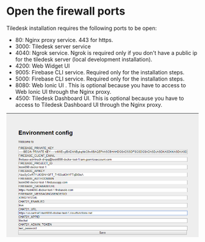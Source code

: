 # Open the firewall ports

Tiledesk  installation requires the following ports to be open:

* 80: Nginx proxy service. 443 for https. 
* 3000: Tiledesk server service
* 4040: Ngrok service. Ngrok is required only if you don't have a public ip for the tiledesk server \(local development installation\). 
* 4200: Web Widget UI
* 9005: Firebase CLI service. Required only for the installation steps. 
* 5000: Firebase CLI service. Required only for the installation steps.
* 8080: Web Ionic UI . This is optional because you have to access to Web Ionic UI through the Nginx proxy.
* 4500: Tiledesk Dashboard UI. This is optional because you have to access to Tiledesk Dashboard UI through the Nginx proxy.

![](../.gitbook/assets/image%20%286%29.png)

